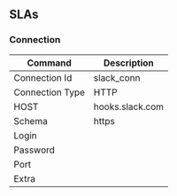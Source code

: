 ## SLAs

### Connection

| Command         | Description     |
|-----------------|-----------------|
| Connection Id   | slack_conn      |
| Connection Type | HTTP            |
| HOST            | hooks.slack.com |
| Schema          | https           |
| Login           |                 |
| Password        |                 |
| Port            |                 |
| Extra           |                 |
